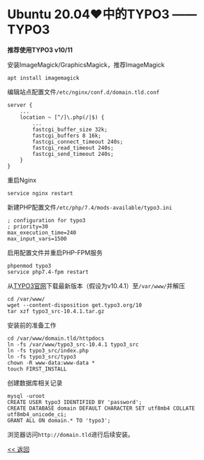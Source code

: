 # Ubuntu 20.04♥中的TYPO3 —— TYPO3

**推荐使用TYPO3 v10/11**

安装ImageMagick/GraphicsMagick，推荐ImageMagick

    apt install imagemagick

编辑站点配置文件`/etc/nginx/conf.d/domain.tld.conf`

    server {
        ...
        location ~ [^/]\.php(/|$) {
            ...
            fastcgi_buffer_size 32k;
            fastcgi_buffers 8 16k;
            fastcgi_connect_timeout 240s;
            fastcgi_read_timeout 240s;
            fastcgi_send_timeout 240s;
        }
    }

重启Nginx

    service nginx restart


新建PHP配置文件`/etc/php/7.4/mods-available/typo3.ini`

    ; configuration for typo3
    ; priority=30
    max_execution_time=240
    max_input_vars=1500

启用配置文件并重启PHP-FPM服务

    phpenmod typo3
    service php7.4-fpm restart

从[TYPO3官网](https://get.typo3.org/)下载最新版本（假设为v10.4.1）至`/var/www/`并解压

    cd /var/www/
    wget --content-disposition get.typo3.org/10
    tar xzf typo3_src-10.4.1.tar.gz

安装前的准备工作

    cd /var/www/domain.tld/httpdocs
    ln -fs /var/www/typo3_src-10.4.1 typo3_src
    ln -fs typo3_src/index.php
    ln -fs typo3_src/typo3
    chown -R www-data:www-data *
    touch FIRST_INSTALL

创建数据库相关记录

    mysql -uroot
    CREATE USER typo3 IDENTIFIED BY 'password';
    CREATE DATABASE domain DEFAULT CHARACTER SET utf8mb4 COLLATE utf8mb4_unicode_ci;
    GRANT ALL ON domain.* TO 'typo3';

浏览器访问`http://domain.tld`进行后续安装。

[<< 返回](README.md)